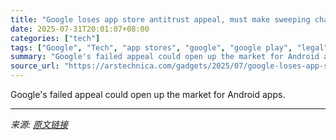 ```yaml
---
title: "Google loses app store antitrust appeal, must make sweeping changes to Play Store"
date: 2025-07-31T20:01:07+08:00
categories: ["tech"]
tags: ["Google", "Tech", "app stores", "google", "google play", "legal"]
summary: "Google's failed appeal could open up the market for Android apps."
source_url: "https://arstechnica.com/gadgets/2025/07/google-loses-app-store-antitrust-appeal-must-make-sweeping-changes-to-play-store/"
---
```


Google's failed appeal could open up the market for Android apps.

---

*来源: [原文链接](https://arstechnica.com/gadgets/2025/07/google-loses-app-store-antitrust-appeal-must-make-sweeping-changes-to-play-store/)*
